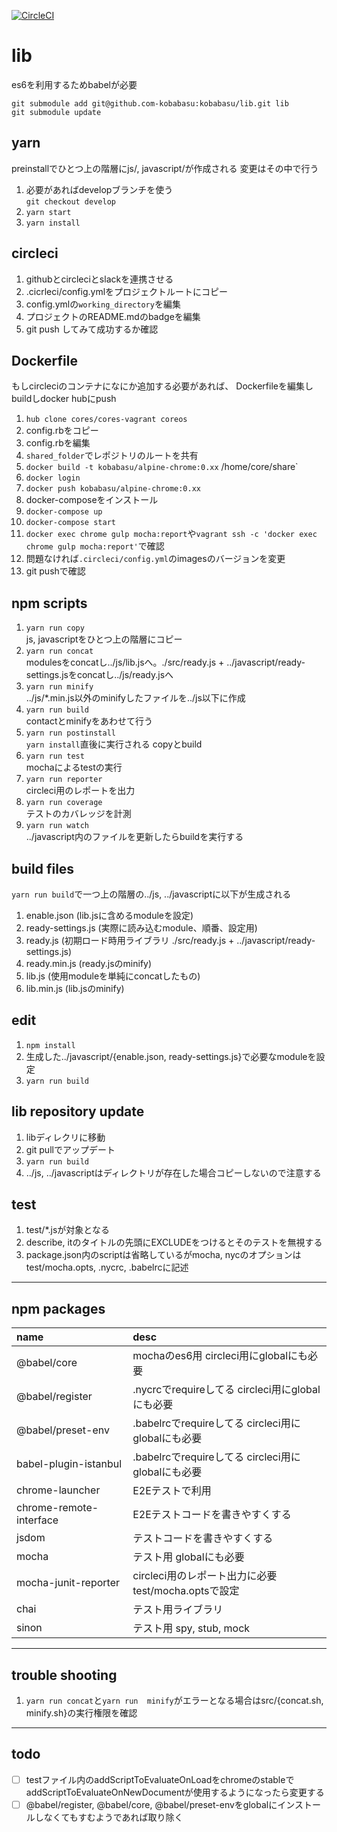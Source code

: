 [![CircleCI](https://circleci.com/gh/kobabasu/lib.svg?style=shield&circle-token=14c34d44469b7917518845857413cc7156d32fd9)](https://circleci.com/gh/kobabasu/lib)

# lib
es6を利用するためbabelが必要

```
git submodule add git@github.com-kobabasu:kobabasu/lib.git lib
git submodule update
```

## yarn 
preinstallでひとつ上の階層にjs/, javascript/が作成される
変更はその中で行う
1. 必要があればdevelopブランチを使う  
   `git checkout develop`
1. `yarn start`
1. `yarn install`

## circleci
1. githubとcircleciとslackを連携させる
1. .cicrleci/config.ymlをプロジェクトルートにコピー
1. config.ymlの`working_directory`を編集
1. プロジェクトのREADME.mdのbadgeを編集
1. git push してみて成功するか確認

## Dockerfile
もしcircleciのコンテナになにか追加する必要があれば、
Dockerfileを編集しbuildしdocker hubにpush

1. `hub clone cores/cores-vagrant coreos`
1. config.rbをコピー
1. config.rbを編集
1. `shared_folder`でレポジトリのルートを共有
1. `docker build -t kobabasu/alpine-chrome:0.xx` /home/core/share`
1. `docker login`
1. `docker push kobabasu/alpine-chrome:0.xx`
1. docker-composeをインストール
1. `docker-compose up`
1. `docker-compose start`
1. `docker exec chrome gulp mocha:report`や`vagrant ssh -c 'docker exec chrome gulp mocha:report'`で確認
1. 問題なければ`.circleci/config.yml`のimagesのバージョンを変更
1. git pushで確認

## npm scripts
1. `yarn run copy`  
   js, javascriptをひとつ上の階層にコピー
1. `yarn run concat`  
   modulesをconcatし../js/lib.jsへ。./src/ready.js + ../javascript/ready-settings.jsをconcatし../js/ready.jsへ
1. `yarn run minify`  
   ../js/*.min.js以外のminifyしたファイルを../js以下に作成
1. `yarn run build`  
   contactとminifyをあわせて行う
1. `yarn run postinstall`  
   `yarn install`直後に実行される copyとbuild
1. `yarn run test`  
    mochaによるtestの実行
1. `yarn run reporter`  
   circleci用のレポートを出力 
1. `yarn run coverage`  
   テストのカバレッジを計測
1. `yarn run watch`  
   ../javascript内のファイルを更新したらbuildを実行する

## build files
`yarn run build`で一つ上の階層の../js, ../javascriptに以下が生成される

1. enable.json (lib.jsに含めるmoduleを設定)
1. ready-settings.js (実際に読み込むmodule、順番、設定用)
1. ready.js (初期ロード時用ライブラリ ./src/ready.js + ../javascript/ready-settings.js)
1. ready.min.js (ready.jsのminify)
1. lib.js (使用moduleを単純にconcatしたもの)
1. lib.min.js (lib.jsのminify)

## edit
1. `npm install`
1. 生成した../javascript/{enable.json, ready-settings.js}で必要なmoduleを設定
1. `yarn run build` 

## lib repository update
1. libディレクリに移動
1. git pullでアップデート
1. `yarn run build`
1. ../js, ../javascriptはディレクトリが存在した場合コピーしないので注意する

## test
1. test/*.jsが対象となる
1. describe, itのタイトルの先頭にEXCLUDEをつけるとそのテストを無視する
1. package.json内のscriptは省略しているがmocha, nycのオプションはtest/mocha.opts, .nycrc, .babelrcに記述


---

## npm packages
|name                    |desc                                                |
|:-----------------------|:---------------------------------------------------|
|@babel/core             |mochaのes6用 circleci用にglobalにも必要             |
|@babel/register         |.nycrcでrequireしてる circleci用にglobalにも必要    |
|@babel/preset-env       |.babelrcでrequireしてる circleci用にglobalにも必要  |
|babel-plugin-istanbul   |.babelrcでrequireしてる circleci用にglobalにも必要  |
|chrome-launcher         |E2Eテストで利用                                     |
|chrome-remote-interface |E2Eテストコードを書きやすくする                     |
|jsdom                   |テストコードを書きやすくする                        |
|mocha                   |テスト用 globalにも必要                             |
|mocha-junit-reporter    |circleci用のレポート出力に必要 test/mocha.optsで設定|
|chai                    |テスト用ライブラリ                                  |
|sinon                   |テスト用 spy, stub, mock                            |


---


## trouble shooting
1. `yarn run concat`と`yarn run  minify`がエラーとなる場合はsrc/{concat.sh, minify.sh}の実行権限を確認


---


## todo
- [ ] testファイル内のaddScriptToEvaluateOnLoadをchromeのstableでaddScriptToEvaluateOnNewDocumentが使用するようになったら変更する
- [ ] @babel/register, @babel/core, @babel/preset-envをglobalにインストールしなくてもすむようであれば取り除く
